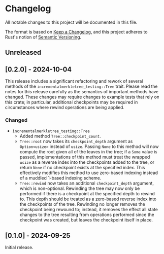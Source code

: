 # Changelog
All notable changes to this project will be documented in this file.

The format is based on [Keep a Changelog](https://keepachangelog.com/en/1.0.0/),
and this project adheres to Rust's notion of
[Semantic Versioning](https://semver.org/spec/v2.0.0.html).

## Unreleased

## [0.2.0] - 2024-10-04

This release includes a significant refactoring and rework of several methods
of the `incrementalmerkletree_testing::Tree` trait. Please read the notes for
this release carefully as the semantics of important methods have changed.
These changes may require changes to example tests that rely on this crate; in
particular, additional checkpoints may be required in circumstances where
rewind operations are being applied.

### Changed
- `incrementalmerkletree_testing::Tree`
  - Added method `Tree::checkpoint_count`.
  - `Tree::root` now takes its `checkpoint_depth` argument as `Option<usize>`
    instead of `usize`. Passing `None` to this method will now compute the root
    given all of the leaves in the tree; if a `Some` value is passed,
    implementations of this method must treat the wrapped `usize` as a reverse
    index into the checkpoints added to the tree, or return `None` if no
    checkpoint exists at the specified index. This effectively modifies this
    method to use zero-based indexing instead of a muddled 1-based indexing
    scheme.
  - `Tree::rewind` now takes an additional `checkpoint_depth` argument, which
    is non-optional. Rewinding the tree may now only be performed if there is
    a checkpoint at the specified depth to rewind to. This depth should be
    treated as a zero-based reverse index into the checkpoints of the tree.
    Rewinding no longer removes the checkpoint being rewound to; instead, it
    removes the effect all state changes to the tree resulting from
    operations performed since the checkpoint was created, but leaves the
    checkpoint itself in place.

## [0.1.0] - 2024-09-25
Initial release.
